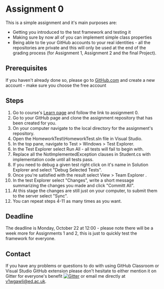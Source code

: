 # Assignment 0
This is a simple assignment and it's main purposes are:
  * Getting you introduced to the test framework and testing it
  * Making sure by now all of you can implement simple class properties
  * Being able to tie your GitHub accounts to your real identities - all the repositories are private and this will only be used at the end of the grading process (for Assignment 1, Assignment 2 and the final Project).
  
## Prerequisites
If you haven't already done so, please go to [GitHub.com](https://github.com/) and create a new account - make sure you choose the free account

## Steps
1. Go to course's [Learn page](https://www.learn.ed.ac.uk/webapps/blackboard/content/listContentEditable.jsp?content_id=_3041284_1&course_id=_64789_1) and follow the link to assignment 0.
2. Go to your GitHub page and clone the assignment repository that has been created for you.
3. On your computer navigate to the local directory for the assignment's repository.
4. Open the HomeworkTest\HomeworkTest.sln file in Visual Studio.
5. In the top pane, navigate to Test > Windows > Test Explorer.
6. In the Test Explorer select Run All - all tests will fail to begin with.
7. Replace all the NotImplementedException clauses in Student.cs with implementation code until all tests pass.
8. If you need to debug a given test right click on it's name in Solution Explorer and select "Debug Selected Tests".
9. Once you're satisfied with the result select View > Team Explorer .
10. In the test Explorer select "Changes", write a short message summarizing the changes you made and click "Committ All".
11. At this stage the changes are still just on your computer, to submit them to the server select "Sync".
12. You can repeat steps 4-11 as many times as you want.

## Deadline
The deadline is Monday, October 22 at 12:00 - please note there will be a week more for Assignments 1 and 2, this is just to quickly test the framework for everyone.

## Contact
If you have any problems or questions to do with using GitHub Classroom or Visual Studio GitHub extension please don't hesitate to either mention it on Gitter for everyone's benefit  [![Gitter](https://badges.gitter.im/Join%20Chat.svg)](https://gitter.im/OOPA2018/Assignment0?utm_source=badge&utm_medium=badge&utm_campaign=pr-badge)  or email me directly at [v1wgawli@ed.ac.uk](mailto:v1wgawli@ed.ac.uk).
